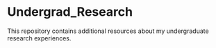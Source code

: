 # Undergrad_Research
This repository contains additional resources about my undergraduate research experiences. 
